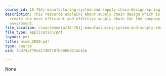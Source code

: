 ```yaml
---
course_id: 15-763j-manufacturing-system-and-supply-chain-design-spring-2005
description: This resource explains about supply chain design which is an attemt to
  create the most efficient and effective supply chain for the company's operating
  enviroment.
file_location: /coursemedia/15-763j-manufacturing-system-and-supply-chain-design-spring-2005/fb474af79e41740f70fbe086921ab1eb_msom_2000.pdf
file_type: application/pdf
layout: pdf
title: msom_2000.pdf
type: course
uid: fb474af79e41740f70fbe086921ab1eb

---
```

None